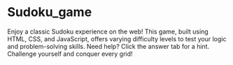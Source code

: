 # Sudoku_game
Enjoy a classic Sudoku experience on the web! This game, built using HTML, CSS, and JavaScript, offers varying difficulty levels to test your logic and problem-solving skills. Need help? Click the answer tab for a hint. Challenge yourself and conquer every grid!
